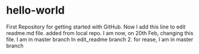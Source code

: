 # hello-world
First Repository for getting started with GitHub.
Now I add this line to edit readme.md file.
added from local repo.
I am now, on 20th Feb, changing this file.
I am in master branch
In edit_readme branch
2. for rease, I am in master branch
